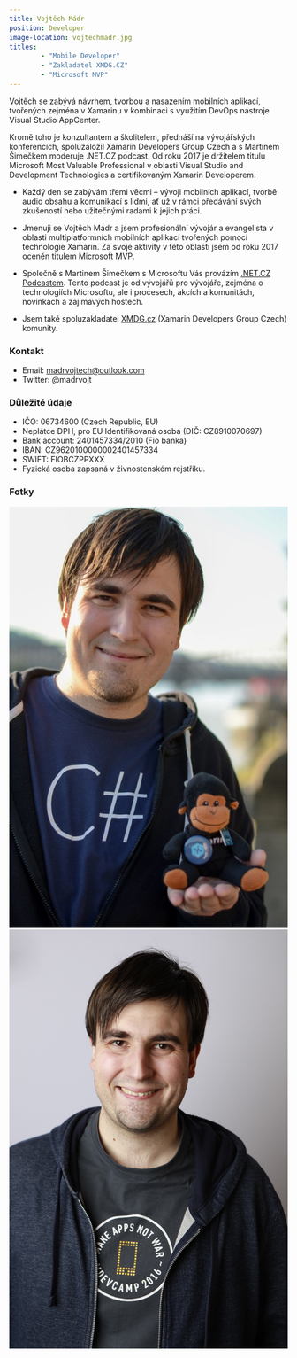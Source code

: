 ```yaml
---
title: Vojtěch Mádr
position: Developer
image-location: vojtechmadr.jpg
titles: 
        - "Mobile Developer"
        - "Zakladatel XMDG.CZ"
        - "Microsoft MVP" 
---
```

Vojtěch se zabývá návrhem, tvorbou a nasazením mobilních aplikací, tvořených zejména v Xamarinu v kombinaci s využitím DevOps nástroje Visual Studio AppCenter.             

Kromě toho je konzultantem a školitelem, přednáší na vývojářských konferencích, spoluzaložil Xamarin Developers Group Czech a s Martinem Šimečkem moderuje .NET.CZ podcast. Od roku 2017 je držitelem titulu Microsoft Most Valuable Professional v oblasti Visual Studio and Development Technologies a certifikovaným Xamarin Developerem.
<!--excerpt-->

* Každý den se zabývám třemi věcmi – vývoji mobilních aplikací, tvorbě audio obsahu a komunikací s lidmi, ať už v rámci předávání svých zkušeností nebo užitečnými radami k jejich práci. 

* Jmenuji se Vojtěch Mádr a jsem profesionální vývojár a evangelista v oblasti multiplatformních mobilních aplikací tvořených pomocí technologie Xamarin. Za svoje aktivity v této oblasti jsem od roku 2017 oceněn titulem Microsoft MVP.

* Společně s Martinem Šimečkem s Microsoftu Vás provázím [.NET.CZ Podcastem](https://soundcloud.com/msimecek). Tento podcast je od vývojářů pro vývojáře, zejména o technologiích Microsoftu, ale i procesech, akcích a komunitách, novinkách a zajímavých hostech.

* Jsem také spoluzakladatel [XMDG.cz](http://www.xmdg.cz) (Xamarin Developers Group Czech) komunity.

### Kontakt
* Email: madrvojtech@outlook.com
* Twitter: @madrvojt

### Důležité údaje
* IČO: 06734600 (Czech Republic, EU)
* Neplátce DPH, pro EU Identifikovaná osoba (DIČ: CZ8910070697)
* Bank account: 2401457334/2010 (Fio banka)
* IBAN: CZ9620100000002401457334
* SWIFT: FIOBCZPPXXX
* Fyzická osoba zapsaná v živnostenském rejstříku. 

### Fotky

![madrvojt photo 1](/assets/images/authors/vojtechmadr.jpg)
![madrvojt photo 2](/assets/images/authors/personal_photo_2.jpg)


